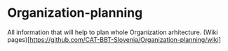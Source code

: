 # Organization-planning
All information that will help to plan whole Organization arhitecture. (Wiki pages)[https://github.com/CAT-BBT-Slovenia/Organization-planning/wiki]
